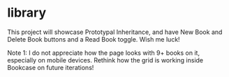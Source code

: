 # library
This project will showcase Prototypal Inheritance, and have New Book and Delete Book buttons and a Read Book toggle. Wish me luck!

Note 1: I do not appreciate how the page looks with 9+ books on it, especially on mobile devices. Rethink how the grid is working inside Bookcase on future iterations!
